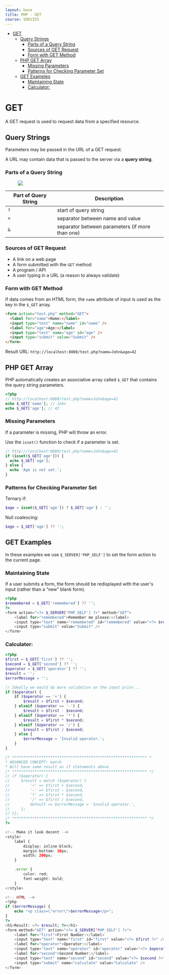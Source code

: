 ```yaml
---
layout: base
title: PHP - GET
course: SDEV255
---
```


- [GET](#get)
  - [Query Strings](#query-strings)
    - [Parts of a Query String](#parts-of-a-query-string)
    - [Sources of GET Request](#sources-of-get-request)
    - [Form with GET Method](#form-with-get-method)
  - [PHP GET Array](#php-get-array)
    - [Missing Parameters](#missing-parameters)
    - [Patterns for Checking Parameter Set](#patterns-for-checking-parameter-set)
  - [GET Examples](#get-examples)
    - [Maintaining State](#maintaining-state)
    - [Calculator:](#calculator)

# GET

A GET request is used to request data from a specified resource.

## Query Strings

Parameters may be passed in the URL of a GET request.

A URL may contain data that is passed to the server via a **query string**.

### Parts of a Query String

<figure>
    <span>
        <img src="https://lh4.googleusercontent.com/bzNgNITcGMxVszuieKXJSF7Lswjw64bI7yuOvzQIyiedIzTqURKndIZkBL6OJXZcn3mQDMinzqM939F7ATVxr70XqyJVoG8EC9KOuwndGjpc_S0howFdJXKsXkrIwB2UF2ezFSFV" style="">
    </span>
    <figcaption>
        <a href=""></a>
    </figcaption>
</figure>

| Part of Query String | Description                                     |
| -------------------- | ----------------------------------------------- |
| `?`                  | start of query string                           |
| `=`                  | separator between name and value                |
| `&`                  | separator between parameters (if more than one) |

### Sources of GET Request

- A link on a web page
- A form submitted with the `GET` method
- A program / API
- A user typing in a URL (a reason to always validate)

### Form with GET Method

If data comes from an HTML form, the `name` attribute of input is used as the key in the `$_GET` array.

```html
<form action="test.php" method="GET">
  <label for="name">Name:</label>
  <input type="text" name="name" id="name" />
  <label for="age">Age:</label>
  <input type="text" name="age" id="age" />
  <input type="submit" value="Submit" />
</form>
```

Result URL: `http://localhost:8080/test.php?name=John&age=42`

## PHP GET Array

PHP automatically creates an associative array called `$_GET` that contains the query string parameters.

```php
<?php
// http://localhost:8080/test.php?name=John&age=42
echo $_GET['name']; // John
echo $_GET['age']; // 42
```

### Missing Parameters

If a parameter is missing, PHP will throw an error.

Use the `isset()` function to check if a parameter is set.

```php
// http://localhost:8080/test.php?name=John&age=42
if (isset($_GET['age'])) {
  echo $_GET['age'];
} else {
  echo 'Age is not set.';
}
```

### Patterns for Checking Parameter Set

Ternary if:

```php
$age = isset($_GET['age']) ? $_GET['age'] : '';
```

Null coalescing:

```php
$age = $_GET['age'] ?? '';
```

## GET Examples

In these examples we use `$_SERVER['PHP_SELF']` to set the form action to the current page.

### Maintaining State

If a user submits a form, the form should be redisplayed with the user's input (rather than a "new" blank form).

```php
<?php
$remembered = $_GET['remembered'] ?? '';
?>
<form action="<?= $_SERVER['PHP_SELF'] ?>" method="GET">
    <label for="remembered">Remember me please:</label>
    <input type="text" name="remembered" id="remembered" value="<?= $remembered ?>" />
    <input type="submit" value="Submit" />
</form>
```

### Calculator:

```php
<?php
$first = $_GET['first'] ?? '';
$second = $_GET['second'] ?? '';
$operator = $_GET['operator'] ?? '';
$result = '';
$errorMessage = '';

// Ideally we would do more validation on the input prior...
if ($operator) {
    if ($operator == '+') {
        $result = $first + $second;
    } elseif ($operator == '-') {
        $result = $first - $second;
    } elseif ($operator == '*') {
        $result = $first * $second;
    } elseif ($operator == '/') {
        $result = $first / $second;
    } else {
        $errorMessage = 'Invalid operator.';
    }
}

/* ************************************************************ *
* ADVANCED CONCEPT: match
* Will have same result as if statements above
/* ************************************************************ */
// if ($operator) {
//     $result = match ($operator) {
//         '+' => $first + $second,
//         '-' => $first - $second,
//         '*' => $first * $second,
//         '/' => $first / $second,
//         default => $errorMessage = 'Invalid operator.',
//     };
// }};
/* ************************************************************ */
?>

<!-- Make it look decent -->
<style>
    label {
        display: inline-block;
        margin-bottom: 10px;
        width: 200px;
    }

    .error {
        color: red;
        font-weight: bold;
    }
</style>

<!-- HTML -->
<?php
if ($errorMessage) {
    echo "<p class=\"error\">$errorMessage</p>";
}
?>
<h1>Result: <?= $result; ?></h1>
<form method="GET" action="<?= $_SERVER['PHP_SELF'] ?>">
    <label for="first">First Number:</label>
    <input type="text" name="first" id="first" value="<?= $first ?>" /><br />
    <label for="operator">Operator:</label>
    <input type="text" name="operator" id="operator" value="<?= $operator ?>" /><br />
    <label for="second">Second Number:</label>
    <input type="text" name="second" id="second" value="<?= $second ?>" /><br />
    <input type="submit" name="calculate" value="Calculate" />
</form>
```
